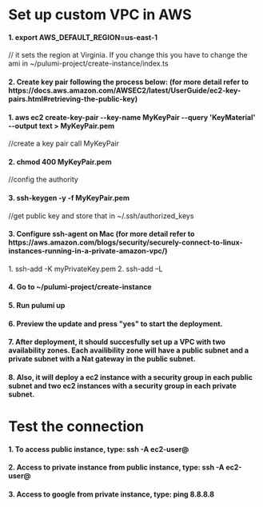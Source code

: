 <h1> Set up custom VPC in AWS </h1>
<h4> 1. export AWS_DEFAULT_REGION=us-east-1 </h4>   // it sets the region at Virginia. If you change this you have to change the ami in ~/pulumi-project/create-instance/index.ts

<h4> 2. Create key pair following the process below: (for more detail refer to https://docs.aws.amazon.com/AWSEC2/latest/UserGuide/ec2-key-pairs.html#retrieving-the-public-key)</h4>
   <h4> 1. aws ec2 create-key-pair --key-name MyKeyPair --query 'KeyMaterial' --output text > MyKeyPair.pem  </h4> //create a key pair call MyKeyPair
   
   <h4> 2. chmod 400 MyKeyPair.pem </h4>   //config the authority
   <h4> 3. ssh-keygen -y -f MyKeyPair.pem </h4> //get public key and store that in ~/.ssh/authorized_keys

<h4> 3. Configure ssh-agent on Mac (for more detail refer to https://aws.amazon.com/blogs/security/securely-connect-to-linux-instances-running-in-a-private-amazon-vpc/) </h4>
    1. ssh-add -K myPrivateKey.pem
    2. ssh-add –L

<h4> 4. Go to ~/pulumi-project/create-instance </h4>

<h4> 5. Run pulumi up </h4>

<h4> 6. Preview the update and press "yes" to start the deployment. </h4>

<h4> 7. After deployment, it should succesfully set up a VPC with two availability zones. Each availibility zone will have a public subnet and a private subnet with a Nat gateway in the public subnet. </h4>

<h4> 8. Also, it will deploy a ec2 instance with a security group in each public subnet and two ec2 instances with a security group in each private subnet. </h4>



<h1> Test the connection </h1>

<h4> 1. To access public instance, type: ssh -A ec2-user@<public instance’s DNS> </h4>

<h4> 2. Access to private instance from public instance, type: ssh -A ec2-user@<private instance’s private Ip> </h4>

<h4> 3. Access to google from private instance, type: ping 8.8.8.8 </h4>






